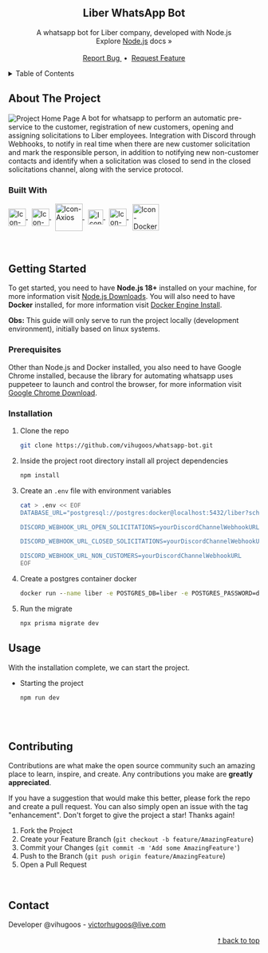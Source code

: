 <div id="top"> </div> 

<!---- PROJECT LOGO ----> 
<div align="center">
  <h2 align="center"> 
    Liber WhatsApp Bot  
  </h2>
  
  <p align="center">
    A whatsapp bot for Liber company, developed with Node.js <br/> 
    Explore <a href="https://nodejs.org/en/docs/">Node.js</a> docs &#187; <br/> <br/>
    <a href="https://github.com/vihugoos/whatsapp-bot/issues"> Report Bug </a> &nbsp;•&nbsp;
    <a href="https://github.com/vihugoos/whatsapp-bot/issues"> Request Feature </a>
  </p>
</div>


<!---- TABLE OF CONTENTS ----> 
<details>
  <summary> Table of Contents </summary>
  <ol>
    <li>
      <a href="#about-the-project"> About The Project </a>
      <ul>
        <li><a href="#built-with"> Built With </a></li>
      </ul>
    </li>
    <li>
      <a href="#getting-started"> Getting Started </a>
      <ul>
        <li><a href="#prerequisites"> Prerequisites </a></li>
        <li><a href="#installation"> Installation </a></li>
        <li><a href="#usage"> Usage </a></li>
      </ul>
    </li>
    <li><a href="#contributing"> Contributing </a></li>
    <li><a href="#contact"> Contact </a></li>
  </ol>
</details>


<!---- THE PROJECT ---->
## About The Project 

<img src="" align="center" alt="Project Home Page">
A bot for whatsapp to perform an automatic pre-service to the customer, registration of new customers, opening and assigning solicitations to Liber employees. Integration with Discord through Webhooks, to notify in real time when there are new customer solicitation and mark the responsible person, in addition to notifying new non-customer contacts and identify when a solicitation was closed to send in the closed solicitations channel, along with the service protocol. 


### Built With 

<div style="display: inline_block">
    <!-- Icon Node.js --> 
    <a href="https://nodejs.org/en"> 
      <img align="center" alt="Icon-Nodejs" height="35" src="https://cdn.jsdelivr.net/gh/devicons/devicon/icons/nodejs/nodejs-original.svg"> 
    </a> &nbsp;
    <!-- Icon whatsapp-web.js --> 
    <a href="https://wwebjs.dev/"> 
      <img align="center" alt="Icon-whatsapp-web.js" height="35" src="https://user-images.githubusercontent.com/44311634/227283914-ecddcee3-df90-4e50-8a45-db69b33af240.png"> 
    </a> &nbsp; 
    <!-- Icon Axios --> 
    <a href="https://axios-http.com/"> 
      <img align="center" alt="Icon-Axios" height="55" src="https://user-images.githubusercontent.com/44311634/178089407-0176462e-7e60-4f4f-9ad8-5429a22b2c5c.png"> 
    </a> &nbsp; 
    <!-- Icon Prisma -->
    <a href="https://www.prisma.io/"> 
      <img align="center" alt="Icon-Prisma" height="30" src="https://user-images.githubusercontent.com/44311634/178335052-08bb4b29-c4da-4100-ae71-8b65cf6cd581.png"> 
    </a> &nbsp;
     <!-- Icon PostgreSQL --> 
    <a href="https://www.postgresql.org/"> 
      <img align="center" alt="Icon-PostgreSQL" height="35" src="https://cdn.jsdelivr.net/gh/devicons/devicon/icons/postgresql/postgresql-plain.svg"> 
    </a> &nbsp;
    <!-- Icon Docker -->
    <a href="https://www.docker.com/"> 
      <img align="center" alt="Icon-Docker" height="53" src="https://cdn.jsdelivr.net/gh/devicons/devicon/icons/docker/docker-original.svg"> 
    </a> 
</div>

<br/>
<br/>


<!---- GETTING STARTED ----> 
## Getting Started

To get started, you need to have <strong>Node.js 18+</strong> installed on your machine, for more information visit <a href="https://nodejs.org/en/download/"> Node.js Downloads</a>. You will also need to have <strong>Docker</strong> installed, for more information visit <a href="https://docs.docker.com/engine/install/">Docker Engine Install</a>. 

<strong>Obs:</strong> This guide will only serve to run the project locally (development environment), initially based on linux systems.


### Prerequisites 

Other than Node.js and Docker installed, you also need to have Google Chrome installed, because the library for automating whatsapp uses puppeteer to launch and control the browser, for more information visit <a href="https://www.google.com/chrome/">Google Chrome Download</a>. 


### Installation 

1. Clone the repo 
   ```bash
   git clone https://github.com/vihugoos/whatsapp-bot.git
   ```
2. Inside the project root directory install all project dependencies 
   ```cmd
   npm install
   ```
3. Create an `.env` file with environment variables 
   ```bash
   cat > .env << EOF
   DATABASE_URL="postgresql://postgres:docker@localhost:5432/liber?schema=public"
   
   DISCORD_WEBHOOK_URL_OPEN_SOLICITATIONS=yourDiscordChannelWebhookURL

   DISCORD_WEBHOOK_URL_CLOSED_SOLICITATIONS=yourDiscordChannelWebhookURL

   DISCORD_WEBHOOK_URL_NON_CUSTOMERS=yourDiscordChannelWebhookURL
   EOF
   ```
4. Create a postgres container docker
   ```cmd
   docker run --name liber -e POSTGRES_DB=liber -e POSTGRES_PASSWORD=docker -p 5432:5432 -d postgres 
   ```
4. Run the migrate
   ```cmd
   npx prisma migrate dev
   ```


<!---- USAGE EXAMPLES ----> 
## Usage

With the installation complete, we can start the project.

* Starting the project 
   ```bash
   npm run dev  
   ```

<br/> <br/> 


<!---- CONTRIBUTING ---->
## Contributing

Contributions are what make the open source community such an amazing place to learn, inspire, and create. Any contributions you make are **greatly appreciated**.

If you have a suggestion that would make this better, please fork the repo and create a pull request. You can also simply open an issue with the tag "enhancement".
Don't forget to give the project a star! Thanks again!

1. Fork the Project
2. Create your Feature Branch (`git checkout -b feature/AmazingFeature`)
3. Commit your Changes (`git commit -m 'Add some AmazingFeature'`)
4. Push to the Branch (`git push origin feature/AmazingFeature`)
5. Open a Pull Request
<br/> 


<!---- CONTACT ---->
## Contact

Developer @vihugoos - victorhugoos@live.com  

<p align="right"><a href="#top"> &#129045; back to top </a></p> 

